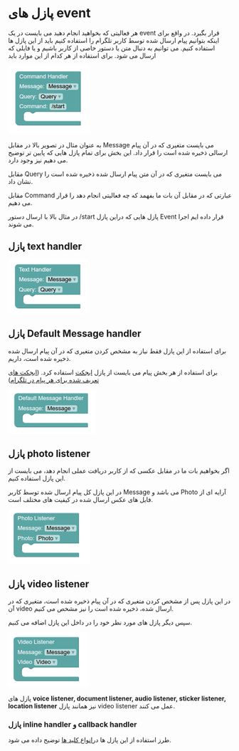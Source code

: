 # پازل های event

هر فعالیتی که بخواهید انجام دهید می بایست در یک event قرار بگیرد.
در واقع برای اینکه بتوانیم پیام ارسال شده توسط کاربر تلگرام را استفاده کنیم باید از این پازل ها استفاده کنیم. می توانیم به دنبال متن یا دستور خاصی از کاربر باشیم و یا فایلی که ارسال می شود. برای استفاده از هر کدام از این موارد باید 

![event-command](img/event-command.png)

به عنوان مثال در تصویر بالا در مقابل Message می بایست متغیری که در آن پیام ارسالی ذخیره شده است را قرار داد.
این بخش برای تمام پازل هایی که پایین تر توضیح می دهیم نیز وجود دارد.

مقابل Query می بایست متغیری که در آن متن پیام ارسال شده ذخیره شده است را نشان داد.

مقابل Command عبارتی که در مقابل آن بات ما بفهمد که چه فعالیتی انجام دهد را قرار می دهیم.

در مثال بالا با ارسال دستور /start پازل هایی که دراین پازل Event قرار داده ایم اجرا می شوند.

## پازل text handler



![event-text](img/event-text.png)

## پازل Default Message handler

برای استفاده از این پازل فقط نیاز به مشخص کردن متغیری که در آن پیام ارسال شده ذخیره شده است، داریم.

برای استفاده از هر بخش پیام می بایست از پازل [ابجکت](http://puzlime.com/wiki/objects.md) استفاده کرد. ([ابجکت های تعریف شده برای هر پیام در تلگرام](https://core.telegram.org/bots/api#message))

![event-default](img/event-default.png)

## پازل photo listener

اگر بخواهیم بات ما در مقابل عکسی که از کاربر دریافت عملی انجام دهد، می بایست از این پازل استفاده کنیم.

در این پازل کل پیام ارسال شده توسط کاربر Message می باشد و Photo آرایه ای از فایل های عکس ارسال شده در کیفیت های مختلف است.

![event-photo](img/event-photo.png)

## پازل video listener

در این پازل پس از مشخص کردن متغیری که در آن پیام ذخیره شده است، متغیری که در آن video ارسال شده، ذخیره شده است را نیز مشخص می کنیم.

سپس  دیگر پازل های مورد نظر خود را در داخل این پازل اضافه می کنیم.

![event-video](img/event-video.png)

پازل های **voice listener, document listener, audio listener, sticker listener, location listener** نیز همانند پازل video listener عمل می کنند.

### پازل inline handler و callback handler

طرز استفاده از این پازل ها در[انواع کلید ها](http://puzlime.com/wiki/keyboard.md) توضیح داده می شود.

